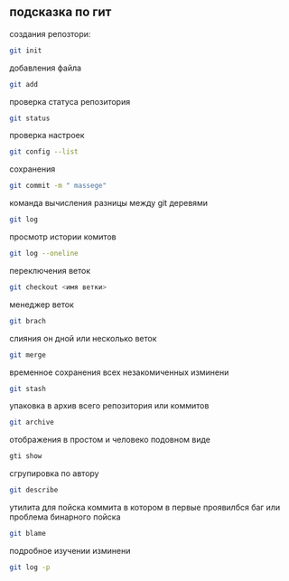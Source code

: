 ## подсказка по гит

создания репозтори:
```sh
git init 
```
добавления файла 
```sh
git add
```
проверка статуса репозитория 
```sh
git status
```
проверка настроек 
```sh
git config --list
```
сохранения 
```sh
git commit -m " massege"
```
команда вычисления разницы между git деревями
```sh
git log
```
просмотр истории комитов
```sh
git log --oneline
```
переключения веток 
```sh
git checkout <имя ветки>
```
менеджер веток 
```sh
git brach
```
слияния он
дной или несколько веток
```sh
git merge
```
временное сохранения всех незакомиченных изминени
```sh
git stash
```
упаковка в архив всего репозитория или коммитов
```sh
git archive
```
отображения в простом и человеко подовном виде
```sh
gti show
```
сгрупировка по автору 
```sh
git describe
```
утилита для пойска коммита в котором в первые проявилбся баг или проблема бинарного пойска
```sh
git blame
```

подробное изучении изминени
```sh
git log -p
```


